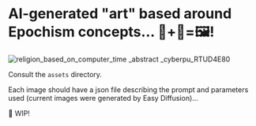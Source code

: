 # AI-generated "art" based around Epochism concepts... 🤖+🎨=🖼️!

![religion_based_on_computer_time _abstract _cyberpu_RTUD4E80](https://user-images.githubusercontent.com/810665/236110925-484034d3-c9da-47d5-945f-48b9d4919599.jpeg)

Consult the `assets` directory.

Each image should have a json file describing the prompt and parameters used (current images were generated by Easy Diffusion)...

🚧 WIP!
